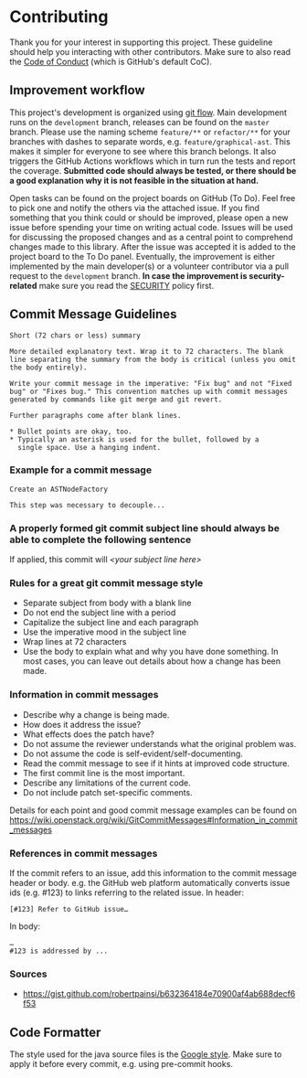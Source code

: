 # Contributing

Thank you for your interest in supporting this project.
These guideline should help you interacting with other contributors.
Make sure to also read the [Code of Conduct](CODE_OF_CONDUCT.md) (which is GitHub's default CoC).

## Improvement workflow
This project's development is organized using [git flow](https://www.atlassian.com/de/git/tutorials/comparing-workflows/gitflow-workflow).
Main development runs on the `development` branch, releases can be found on the `master` branch.
Please use the naming scheme `feature/**` or `refactor/**` for your branches with dashes to separate words, e.g. `feature/graphical-ast`.
This makes it simpler for everyone to see where this branch belongs.
It also triggers the GitHub Actions workflows which in turn run the tests and report the coverage.
**Submitted code should always be tested, or there should be a good explanation why it is not feasible in the situation at hand.**

Open tasks can be found on the project boards on GitHub (To Do).
Feel free to pick one and notify the others via the attached issue.
If you find something that you think could or should be improved, please open a new issue before spending your time on writing actual code.
Issues will be used for discussing the proposed changes and as a central point to comprehend changes made to this library.
After the issue was accepted it is added to the project board to the To Do panel.
Eventually, the improvement is either implemented by the main developer(s) or a volunteer contributor via a pull request to the `development` branch.
**In case the improvement is security-related** make sure you read the [SECURITY](SECURITY.md) policy first.

## Commit Message Guidelines
```
Short (72 chars or less) summary

More detailed explanatory text. Wrap it to 72 characters. The blank
line separating the summary from the body is critical (unless you omit
the body entirely).

Write your commit message in the imperative: "Fix bug" and not "Fixed
bug" or "Fixes bug." This convention matches up with commit messages
generated by commands like git merge and git revert.

Further paragraphs come after blank lines.

* Bullet points are okay, too.
* Typically an asterisk is used for the bullet, followed by a
  single space. Use a hanging indent.
  ```

  ### Example for a commit message
  ```
  Create an ASTNodeFactory

  This step was necessary to decouple...
  ```

  ### A properly formed git commit subject line should always be able to complete the following sentence
  If applied, this commit will *\<your subject line here\>*

  ### Rules for a great git commit message style
  * Separate subject from body with a blank line
  * Do not end the subject line with a period
  * Capitalize the subject line and each paragraph
  * Use the imperative mood in the subject line
  * Wrap lines at 72 characters
  * Use the body to explain what and why you have done something. In most cases, you can leave out details about how a change has been made.

  ### Information in commit messages
  * Describe why a change is being made.
  * How does it address the issue?
  * What effects does the patch have?
  * Do not assume the reviewer understands what the original problem was.
  * Do not assume the code is self-evident/self-documenting.
  * Read the commit message to see if it hints at improved code structure.
  * The first commit line is the most important.
  * Describe any limitations of the current code.
  * Do not include patch set-specific comments.

  Details for each point and good commit message examples can be found on https://wiki.openstack.org/wiki/GitCommitMessages#Information_in_commit_messages

  ### References in commit messages
  If the commit refers to an issue, add this information to the commit message header or body. e.g. the GitHub web platform automatically converts issue ids (e.g. #123) to links referring to the related issue.
  In header:
  ```
  [#123] Refer to GitHub issue…
  ```
  In body:
  ```
  …
  #123 is addressed by ...
  ```

  ### Sources
  * https://gist.github.com/robertpainsi/b632364184e70900af4ab688decf6f53

## Code Formatter
The style used for the java source files is the [Google style](https://github.com/google/google-java-format/).
Make sure to apply it before every commit, e.g. using pre-commit hooks.
